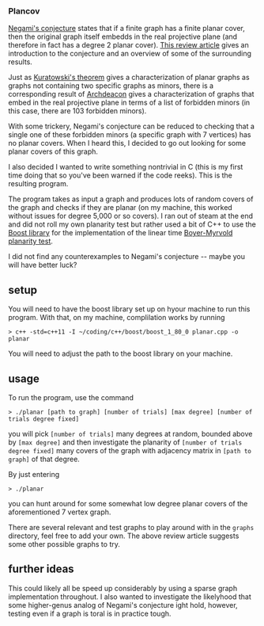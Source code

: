 ### Plancov ###

[Negami's conjecture](https://en.wikipedia.org/wiki/Planar_cover) states that if a 
finite graph has a finite planar cover, then the original graph itself embedds in the 
real projective plane (and therefore in fact has a degree 2 planar cover).  [This review 
article](https://www.fi.muni.cz/~hlineny/papers/plcover20-gc.pdf) gives an introduction
to the conjecture and an overview of some of the surrounding results.  

Just as [Kuratowski's theorem](https://en.wikipedia.org/wiki/Kuratowski%27s_theorem)
gives a characterization of planar graphs as graphs 
not containing two specific graphs as minors, there is a corresponding result of 
[Archdeacon](https://onlinelibrary.wiley.com/doi/10.1002/jgt.3190050305) gives a 
characterization of graphs that embed in the real projective plane in terms of a list 
of forbidden minors (in this case, there are 103 forbidden minors).  

With some trickery, Negami's conjecture can be reduced to checking that a single one of 
these forbidden minors (a specific graph with 7 vertices) has no planar covers.  When I
heard this, I decided to go out looking for some planar covers of this graph.

I also decided I wanted to write something nontrivial in C (this is my first time doing that
so you've been warned if the code reeks).  This is the resulting program.  

The program takes as input a graph and produces lots of random covers of the graph and checks
if they are planar (on my machine, this worked without issues for degree 5,000 or so covers).
I ran out of steam at the end and did not roll my own planarity test but rather used a bit of
C++ to use the [Boost library](https://www.boost.org/) for the implementation of the linear time
[Boyer-Myrvold planarity test](https://www.boost.org/doc/libs/1_44_0/libs/graph/doc/boyer_myrvold.html).

I did not find any counterexamples to Negami's conjecture -- maybe you will have better luck?

## setup ##

You will need to have the boost library set up on hyour machine to run this program.  With that,
on my machine, complilation works by running 

```
> c++ -std=c++11 -I ~/coding/c++/boost/boost_1_80_0 planar.cpp -o planar
``` 
You will need to adjust the path to the boost library on your machine.  

## usage ##

To run the program, use the command

```
> ./planar [path to graph] [number of trials] [max degree] [number of trials degree fixed]
``` 
you will pick `[number of trials]` many degrees at random, bounded above by `[max degree]`
and then investigate the planarity of `[number of trials degree fixed]` many covers of 
the graph with adjacency matrix in `[path to graph]` of that degree.

By just entering 

```
> ./planar
``` 
you can hunt around for some somewhat low degree planar covers of the aforementioned 7 vertex graph.

There are several relevant and test graphs to play around with in the `graphs` directory, feel free to 
add your own.  The above review article suggests some other possible graphs to try.  


## further ideas ##

This could likely all be speed up considerably by using a sparse graph implementation throughout.  I 
also wanted to investigate the likelyhood that some higher-genus analog of Negami's conjecture 
ight hold, however, testing even if a graph is toral is in practice tough.  
